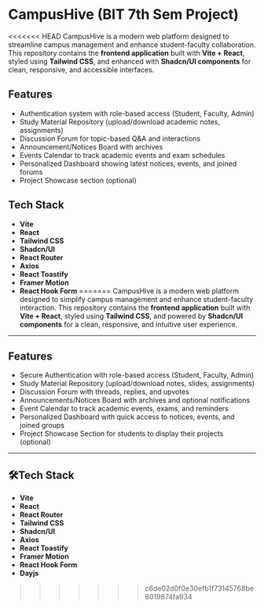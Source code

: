 # CampusHive (BIT 7th Sem Project)

<<<<<<< HEAD
CampusHive is a modern web platform designed to streamline campus management and enhance student-faculty collaboration. This repository contains the **frontend application** built with **Vite + React**, styled using **Tailwind CSS**, and enhanced with **Shadcn/UI components** for clean, responsive, and accessible interfaces.

## Features

- Authentication system with role-based access (Student, Faculty, Admin)
- Study Material Repository (upload/download academic notes, assignments)
- Discussion Forum for topic-based Q&A and interactions
- Announcement/Notices Board with archives
- Events Calendar to track academic events and exam schedules
- Personalized Dashboard showing latest notices, events, and joined forums
- Project Showcase section (optional)

## Tech Stack

- **Vite**
- **React**
- **Tailwind CSS**
- **Shadcn/UI**
- **React Router**
- **Axios**
- **React Toastify**
- **Framer Motion**
- **React Hook Form**
=======
CampusHive is a modern web platform designed to simplify campus management and enhance student-faculty interaction. This repository contains the **frontend application** built with **Vite + React**, styled using **Tailwind CSS**, and powered by **Shadcn/UI components** for a clean, responsive, and intuitive user experience.

---

## Features

- Secure Authentication with role-based access (Student, Faculty, Admin)
- Study Material Repository (upload/download notes, slides, assignments)
- Discussion Forum with threads, replies, and upvotes
- Announcements/Notices Board with archives and optional notifications
- Event Calendar to track academic events, exams, and reminders
- Personalized Dashboard with quick access to notices, events, and joined groups
- Project Showcase Section for students to display their projects (optional)

---

## 🛠Tech Stack

- **Vite**
- **React**
- **React Router**
- **Tailwind CSS**
- **Shadcn/UI**
- **Axios**
- **React Toastify**
- **Framer Motion**
- **React Hook Form**
- **Dayjs**

>>>>>>> c6de02d0f0e30efb1f73145768be6019874fa934

